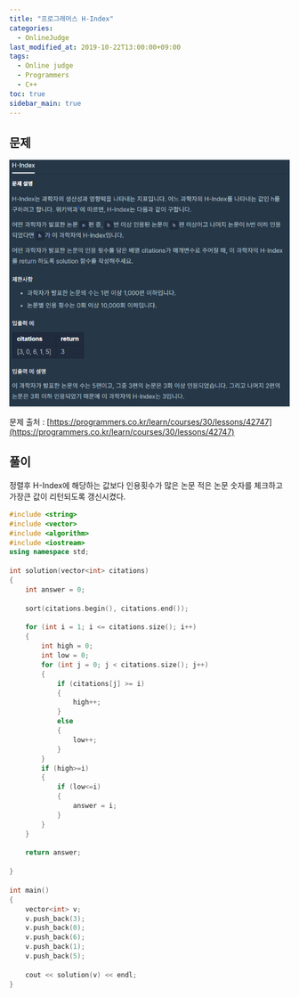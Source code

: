 ```yaml
---
title: "프로그래머스 H-Index"
categories: 
  - OnlineJudge
last_modified_at: 2019-10-22T13:00:00+09:00
tags: 
  - Online judge
  - Programmers
  - C++
toc: true
sidebar_main: true
---
```


## 문제

![1](https://github.com/lesslate/lesslate.github.io/blob/master/assets/img/OnlineJudge/hindex.png?raw=true)

문제 출처 : [https://programmers.co.kr/learn/courses/30/lessons/42747](https://programmers.co.kr/learn/courses/30/lessons/42747)




## 풀이

정렬후 H-Index에 해당하는 값보다 인용횟수가 많은 논문 적은 논문 숫자를 체크하고 가장큰 값이 리턴되도록 갱신시켰다.


```cpp
#include <string>
#include <vector>
#include <algorithm>
#include <iostream>
using namespace std;

int solution(vector<int> citations) 
{
	int answer = 0;

	sort(citations.begin(), citations.end());

	for (int i = 1; i <= citations.size(); i++)
	{
		int high = 0;
		int low = 0;
		for (int j = 0; j < citations.size(); j++)
		{
			if (citations[j] >= i)
			{
				high++;
			}
			else
			{
				low++;
			}
		}
		if (high>=i)
		{
			if (low<=i)
			{
				answer = i;
			}
		}
	}

	return answer;

}

int main()
{
	vector<int> v;
	v.push_back(3);
	v.push_back(0);
	v.push_back(6);
	v.push_back(1);
	v.push_back(5);

	cout << solution(v) << endl;
}
```